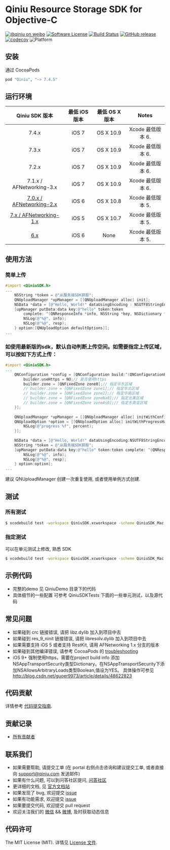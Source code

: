 # Qiniu Resource Storage SDK for Objective-C

[![@qiniu on weibo](http://img.shields.io/badge/weibo-%40qiniutek-blue.svg)](http://weibo.com/qiniutek)
[![Software License](https://img.shields.io/badge/license-MIT-brightgreen.svg)](LICENSE.md)
[![Build Status](https://travis-ci.org/qiniu/objc-sdk.svg?branch=master)](https://travis-ci.org/qiniu/objc-sdk)
[![GitHub release](https://img.shields.io/github/v/tag/qiniu/objc-sdk.svg?label=release)](https://github.com/qiniu/objc-sdk/releases)
[![codecov](https://codecov.io/gh/qiniu/objc-sdk/branch/master/graph/badge.svg)](https://codecov.io/gh/qiniu/objc-sdk)
![Platform](http://img.shields.io/cocoapods/p/Qiniu.svg)


## 安装

通过 CocoaPods

```ruby
pod "Qiniu", "~> 7.4.5" 
```

## 运行环境

|               Qiniu SDK 版本               | 最低 iOS版本 | 最低 OS X 版本 |     Notes     |
| :--------------------------------------: | :------: | :--------: | :-----------: |
|                  7.4.x                   |  iOS 7   | OS X 10.9  | Xcode 最低版本 6. |
|                  7.3.x                   |  iOS 7   | OS X 10.9  | Xcode 最低版本 6. |
|                  7.2.x                   |  iOS 7   | OS X 10.9  | Xcode 最低版本 6. |
|         7.1.x / AFNetworking-3.x         |  iOS 7   | OS X 10.9  | Xcode 最低版本 6. |
| [7.0.x / AFNetworking-2.x](https://github.com/qiniu/objc-sdk/tree/7.0.x/AFNetworking-2.x) |  iOS 6   | OS X 10.8  | Xcode 最低版本 5. |
| [7.x / AFNetworking-1.x](https://github.com/qiniu/objc-sdk/tree/AFNetworking-1.x) |  iOS 5   | OS X 10.7  | Xcode 最低版本 5. |
| [6.x](https://github.com/qiniu/ios-sdk)  |  iOS 6   |    None    | Xcode 最低版本 5. |

## 使用方法

### 简单上传
```Objective-C
#import <QiniuSDK.h>
...
    NSString *token = @"从服务端SDK获取";
    QNUploadManager *upManager = [[QNUploadManager alloc] init];
    NSData *data = [@"Hello, World!" dataUsingEncoding : NSUTF8StringEncoding];
    [upManager putData:data key:@"hello" token:token
        complete: ^(QNResponseInfo *info, NSString *key, NSDictionary *resp) {
        NSLog(@"%@", info);
        NSLog(@"%@", resp);
    } option:[QNUploadOption defaultOptions]];
...
```

### 如使用最新版的sdk，默认自动判断上传空间。如需要指定上传区域，可以按如下方式上传：
```Objective-C
#import <QiniuSDK.h>
...
    QNConfiguration *config = [QNConfiguration build:^(QNConfigurationBuilder *builder) {
        builder.useHttps = NO;// 是否使用https
        builder.zone = [QNFixedZone zone0];// 指定华东区域
        // builder.zone = [QNFixedZone zone1];// 指定华北区域
        // builder.zone = [QNFixedZone zone2];// 指定华南区域
        // builder.zone = [QNFixedZone zoneNa0];// 指定北美区域
        // builder.zone = [QNFixedZone zoneAs0];// 指定东南亚区域
    }];
    
    QNUploadManager *upManager = [[QNUploadManager alloc] initWithConfiguration:config];
    QNUploadOption *option = [[QNUploadOption alloc] initWithProgressHandler:^(NSString *key, float percent) {
        NSLog(@"progress %f", percent);
    }];
    
    NSData *data = [@"Hello, World!" dataUsingEncoding:NSUTF8StringEncoding];
    NSString *token = @"从服务端SDK获取";
    [upManager putData:data key:@"hello" token:token complete: ^(QNResponseInfo *info, NSString *key, NSDictionary *resp) {
        NSLog(@"%@", info);
        NSLog(@"%@", resp);
    } option:option];
...
```

建议 QNUploadManager 创建一次重复使用, 或者使用单例方式创建.

## 测试

### 所有测试

``` bash
$ xcodebuild test -workspace QiniuSDK.xcworkspace -scheme QiniuSDK_Mac -configuration Release -destination 'platform=macOS,arch=x86_64'
```
### 指定测试

可以在单元测试上修改, 熟悉 SDK

``` bash
$ xcodebuild test -workspace QiniuSDK.xcworkspace -scheme QiniuSDK_Mac -configuration Release -destination 'platform=macOS,arch=x86_64' -only-testing:"QiniuSDK_MacTests/QNResumeUploadTest/test5M"
```

## 示例代码
* 完整的demo 见 QiniuDemo 目录下的代码
* 具体细节的一些配置 可参考 QiniuSDKTests 下面的一些单元测试，以及源代码

## 常见问题

- 如果碰到 crc 链接错误, 请把 libz.dylib 加入到项目中去
- 如果碰到 res_9_ninit 链接错误, 请把 libresolv.dylib 加入到项目中去
- 如果需要支持 iOS 5 或者支持 RestKit, 请用 AFNetworking 1.x 分支的版本
- 如果碰到其他编译错误, 请参考 CocoaPods 的 [troubleshooting](http://guides.cocoapods.org/using/troubleshooting.html)
- iOS 9+ 强制使用https，需要在project build info 添加NSAppTransportSecurity类型Dictionary。在NSAppTransportSecurity下添加NSAllowsArbitraryLoads类型Boolean,值设为YES。 具体操作可参见 http://blog.csdn.net/guoer9973/article/details/48622823

## 代码贡献

详情参考 [代码提交指南](https://github.com/qiniu/objc-sdk/blob/master/Contributing.md).

## 贡献记录

- [所有贡献者](https://github.com/qiniu/objc-sdk/contributors)

## 联系我们

- 如果需要帮助, 请提交工单 (在 portal 右侧点击咨询和建议提交工单, 或者直接向 support@qiniu.com 发送邮件)
- 如果有什么问题, 可以到问答社区提问, [问答社区](http://qiniu.segmentfault.com/)
- 更详细的文档, 见 [官方文档站](http://developer.qiniu.com/)
- 如果发现了 bug, 欢迎提交 [issue](https://github.com/qiniu/objc-sdk/issues)
- 如果有功能需求, 欢迎提交 [issue](https://github.com/qiniu/objc-sdk/issues)
- 如果要提交代码, 欢迎提交 pull request
- 欢迎关注我们的 [微信](http://www.qiniu.com/#weixin) && [微博](http://weibo.com/qiniutek), 及时获取动态信息

## 代码许可

The MIT License (MIT). 详情见 [License 文件](https://github.com/qiniu/objc-sdk/blob/master/LICENSE).

